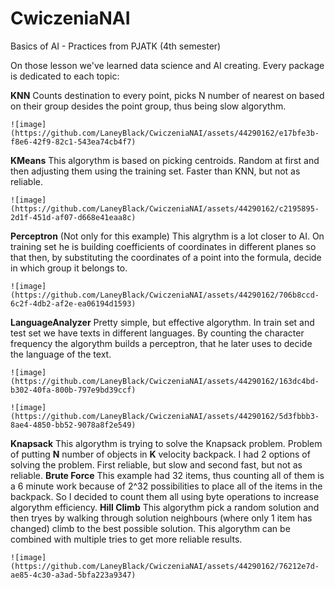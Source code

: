 # CwiczeniaNAI
Basics of AI - Practices from PJATK (4th semester)

On those lesson we've learned data science and AI creating.
Every package is dedicated to each topic:

  **KNN**
    Counts destination to every point, picks N number of nearest on based on their group desides the point group, thus being slow algorythm.
    
    ![image](https://github.com/LaneyBlack/CwiczeniaNAI/assets/44290162/e17bfe3b-f8e6-42f9-82c1-543ea74cb4f7)
    
  **KMeans**
    This algorythm is based on picking centroids. Random at first and then adjusting them using the training set. Faster than KNN, but not as reliable.
    
    ![image](https://github.com/LaneyBlack/CwiczeniaNAI/assets/44290162/c2195895-2d1f-451d-af07-d668e41eaa8c)

  **Perceptron** (Not only for this example)
    This algrythm is a lot closer to AI. On training set he is building coefficients of coordinates in different planes so that then, by substituting the coordinates of a point into the formula, decide in which group it belongs to.
    
    ![image](https://github.com/LaneyBlack/CwiczeniaNAI/assets/44290162/706b8ccd-6c2f-4db2-af2e-ea06194d1593)

  **LanguageAnalyzer**
    Pretty simple, but effective algorythm. In train set and test set we have texts in different languages. By counting the character frequency the algorythm builds a perceptron, that he later uses to decide the language of the text.
    
    ![image](https://github.com/LaneyBlack/CwiczeniaNAI/assets/44290162/163dc4bd-b302-40fa-800b-797e9bd39ccf)
    
    ![image](https://github.com/LaneyBlack/CwiczeniaNAI/assets/44290162/5d3fbbb3-8ae4-4850-bb52-9078a8f2e549)

  **Knapsack**
    This algorythm is trying to solve the Knapsack problem. Problem of putting **N** number of objects in **K** velocity backpack.
    I had 2 options of solving the problem. First reliable, but slow and second fast, but not as reliable.
    **Brute Force**
    This example had 32 items, thus counting all of them is a 6 minute work because of 2^32 possibilities to place all of the items in the backpack. So I decided to count them all using byte operations to increase algorythm efficiency.
    **Hill Climb**
    This algorythm pick a random solution and then tryes by walking through solution neighbours (where only 1 item has changed) climb to the best possible solution. This algorythm can be combined with multiple tries to get more reliable      results.
    
    ![image](https://github.com/LaneyBlack/CwiczeniaNAI/assets/44290162/76212e7d-ae85-4c30-a3ad-5bfa223a9347)


  

